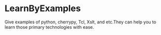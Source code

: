 LearnByExamples
===============

Give examples of python, cherrypy, Tcl, Xslt, and etc.They can help you to learn those primary technologies with ease.
